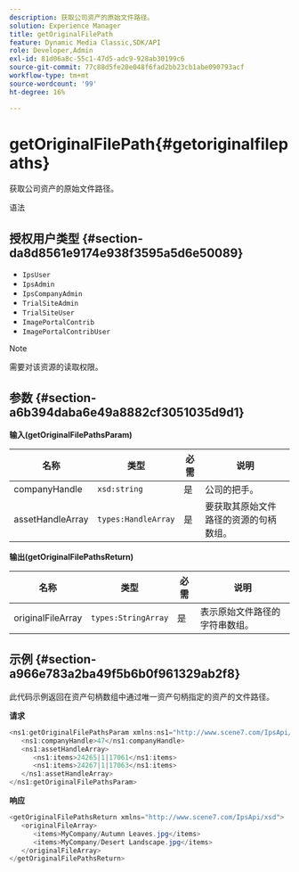 ```yaml
---
description: 获取公司资产的原始文件路径。
solution: Experience Manager
title: getOriginalFilePath
feature: Dynamic Media Classic,SDK/API
role: Developer,Admin
exl-id: 81d06a8c-55c1-47d5-adc9-928ab30199c6
source-git-commit: 77c88d5fe20e048f6fad2bb23cb1abe090793acf
workflow-type: tm+mt
source-wordcount: '99'
ht-degree: 16%

---
```


# getOriginalFilePath{#getoriginalfilepaths}

获取公司资产的原始文件路径。

语法

## 授权用户类型 {#section-da8d8561e9174e938f3595a5d6e50089}

* `IpsUser`
* `IpsAdmin`
* `IpsCompanyAdmin`
* `TrialSiteAdmin`
* `TrialSiteUser`
* `ImagePortalContrib`
* `ImagePortalContribUser`

>[!NOTE]
>
>需要对该资源的读取权限。

## 参数 {#section-a6b394daba6e49a8882cf3051035d9d1}

**输入(getOriginalFilePathsParam)**

| 名称 | 类型 | 必需 | 说明 |
|---|---|---|---|
| companyHandle | `xsd:string` | 是 | 公司的把手。 |
| assetHandleArray | `types:HandleArray` | 是 | 要获取其原始文件路径的资源的句柄数组。 |

**输出(getOriginalFilePathsReturn)**

| 名称 | 类型 | 必需 | 说明 |
|---|---|---|---|
| originalFileArray | `types:StringArray` | 是 | 表示原始文件路径的字符串数组。 |

## 示例 {#section-a966e783a2ba49f5b6b0f961329ab2f8}

此代码示例返回在资产句柄数组中通过唯一资产句柄指定的资产的文件路径。

**请求**

```java
<ns1:getOriginalFilePathsParam xmlns:ns1="http://www.scene7.com/IpsApi/xsd">
   <ns1:companyHandle>47</ns1:companyHandle>
   <ns1:assetHandleArray>
      <ns1:items>24265|1|17061</ns1:items>
      <ns1:items>24267|1|17063</ns1:items>
   </ns1:assetHandleArray>
</ns1:getOriginalFilePathsParam>
```

**响应**

```java
<getOriginalFilePathsReturn xmlns="http://www.scene7.com/IpsApi/xsd">
   <originalFileArray>
      <items>MyCompany/Autumn Leaves.jpg</items>
      <items>MyCompany/Desert Landscape.jpg</items>
   </originalFileArray>
</getOriginalFilePathsReturn>
```
